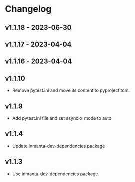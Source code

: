 # Changelog

## v1.1.18 - 2023-06-30


## v1.1.17 - 2023-04-04


## v1.1.16 - 2023-04-04


## v1.1.10
- Remove pytest.ini and move its content to pyproject.toml

## v1.1.9
- Add pytest.ini file and set asyncio_mode to auto

## v1.1.4
- Update inmanta-dev-dependencies package

## v1.1.3
- Use inmanta-dev-dependencies package
